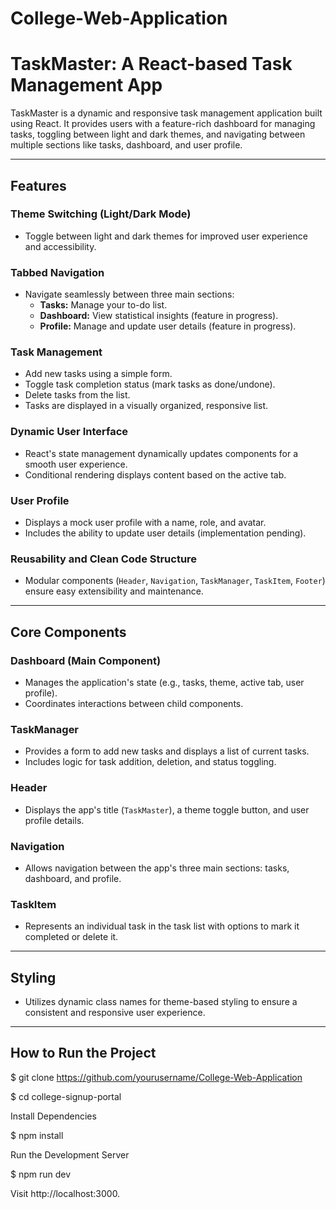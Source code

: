 # College-Web-Application

# TaskMaster: A React-based Task Management App

TaskMaster is a dynamic and responsive task management application built using React. It provides users with a feature-rich dashboard for managing tasks, toggling between light and dark themes, and navigating between multiple sections like tasks, dashboard, and user profile.

---

## Features

### Theme Switching (Light/Dark Mode)
- Toggle between light and dark themes for improved user experience and accessibility.

### Tabbed Navigation
- Navigate seamlessly between three main sections:
  - **Tasks:** Manage your to-do list.
  - **Dashboard:** View statistical insights (feature in progress).
  - **Profile:** Manage and update user details (feature in progress).

### Task Management
- Add new tasks using a simple form.
- Toggle task completion status (mark tasks as done/undone).
- Delete tasks from the list.
- Tasks are displayed in a visually organized, responsive list.

### Dynamic User Interface
- React's state management dynamically updates components for a smooth user experience.
- Conditional rendering displays content based on the active tab.

### User Profile
- Displays a mock user profile with a name, role, and avatar.
- Includes the ability to update user details (implementation pending).

### Reusability and Clean Code Structure
- Modular components (`Header`, `Navigation`, `TaskManager`, `TaskItem`, `Footer`) ensure easy extensibility and maintenance.

---

## Core Components

### Dashboard (Main Component)
- Manages the application's state (e.g., tasks, theme, active tab, user profile).
- Coordinates interactions between child components.

### TaskManager
- Provides a form to add new tasks and displays a list of current tasks.
- Includes logic for task addition, deletion, and status toggling.

### Header
- Displays the app's title (`TaskMaster`), a theme toggle button, and user profile details.

### Navigation
- Allows navigation between the app's three main sections: tasks, dashboard, and profile.

### TaskItem
- Represents an individual task in the task list with options to mark it completed or delete it.

---

## Styling
- Utilizes dynamic class names for theme-based styling to ensure a consistent and responsive user experience.

---

## How to Run the Project

$ git clone https://github.com/yourusername/College-Web-Application

$ cd college-signup-portal

Install Dependencies

$ npm install

Run the Development Server

$ npm run dev

Visit http://localhost:3000.
